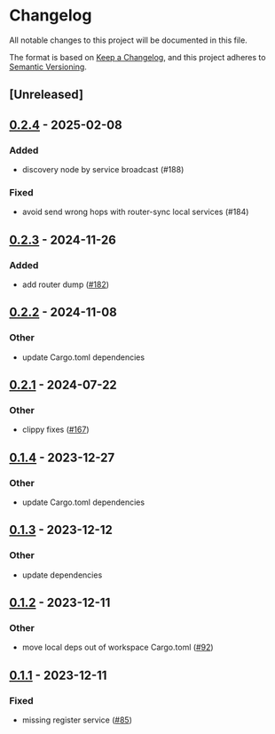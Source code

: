 # Changelog
All notable changes to this project will be documented in this file.

The format is based on [Keep a Changelog](https://keepachangelog.com/en/1.0.0/),
and this project adheres to [Semantic Versioning](https://semver.org/spec/v2.0.0.html).

## [Unreleased]

## [0.2.4](https://github.com/8xFF/atm0s-sdn/compare/atm0s-sdn-router-v0.2.3...atm0s-sdn-router-v0.2.4) - 2025-02-08

### Added

- discovery node by service broadcast (#188)

### Fixed

- avoid send wrong hops with router-sync local services (#184)

## [0.2.3](https://github.com/8xFF/atm0s-sdn/compare/atm0s-sdn-router-v0.2.2...atm0s-sdn-router-v0.2.3) - 2024-11-26

### Added

- add router dump ([#182](https://github.com/8xFF/atm0s-sdn/pull/182))

## [0.2.2](https://github.com/8xFF/atm0s-sdn/compare/atm0s-sdn-router-v0.2.1...atm0s-sdn-router-v0.2.2) - 2024-11-08

### Other

- update Cargo.toml dependencies

## [0.2.1](https://github.com/8xFF/atm0s-sdn/compare/atm0s-sdn-router-v0.2.0...atm0s-sdn-router-v0.2.1) - 2024-07-22

### Other
- clippy fixes ([#167](https://github.com/8xFF/atm0s-sdn/pull/167))

## [0.1.4](https://github.com/8xFF/atm0s-sdn/compare/atm0s-sdn-router-v0.1.3...atm0s-sdn-router-v0.1.4) - 2023-12-27

### Other
- update Cargo.toml dependencies

## [0.1.3](https://github.com/8xFF/atm0s-sdn/compare/atm0s-sdn-router-v0.1.2...atm0s-sdn-router-v0.1.3) - 2023-12-12

### Other
- update dependencies

## [0.1.2](https://github.com/8xFF/atm0s-sdn/compare/atm0s-sdn-router-v0.1.1...atm0s-sdn-router-v0.1.2) - 2023-12-11

### Other
- move local deps out of workspace Cargo.toml ([#92](https://github.com/8xFF/atm0s-sdn/pull/92))

## [0.1.1](https://github.com/8xFF/atm0s-sdn/compare/atm0s-sdn-router-v0.1.0...atm0s-sdn-router-v0.1.1) - 2023-12-11

### Fixed
- missing register service ([#85](https://github.com/8xFF/atm0s-sdn/pull/85))
